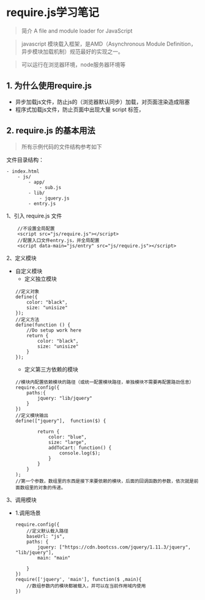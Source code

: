 # require.js学习笔记 #
> 简介 A file and module loader for JavaScript

>  javascript 模块载入框架，是AMD（Asynchronous Module Definition，异步模块加载机制）规范最好的实现之一。

> 可以运行在浏览器环境，node服务器环境等
## 1. 为什么使用require.js ##
- 异步加载js文件，防止js的（浏览器默认同步）加载，对页面渲染造成阻塞
- 程序式加载js文件，防止页面中出现大量 script 标签，

## 2. require.js 的基本用法 ##
> 所有示例代码的文件结构参考如下

文件目录结构：

	- index.html
		- js/
			- app/
				- sub.js
			- lib/
				- jquery.js
			- entry.js
			
1、引入 require.js 文件
```
	//不设置全局配置
	<script src="js/require.js"></script>
	//配置入口文件entry.js，并全局配置
	<script data-main="js/entry" src="js/require.js"></script>
```
2、定义模块
- 自定义模块
	- 定义独立模块
	```
	//定义对象
	define({
    	color: "black",
    	size: "unisize"
	});
	//定义方法
	define(function () {
    	//Do setup work here
    	return {
       		color: "black",
        	size: "unisize"
    	}
	});
	```
	- 定义第三方依赖的模块
	```
	//模块内配置依赖模块的路径（或统一配置模块路径，单独模块不需要再配置路劲信息）
	require.config({
		paths:{
			jquery: "lib/jquery"
		}
	})
	//定义模块输出
	define(["jquery"], 	function($) {

        	return {
            	color: "blue",
            	size: "large",
            	addToCart: function() {
                	console.log($);
            	}
        	}
    	}
	);
	//第一个参数，数组里的东西是接下来要依赖的模块，后面的回调函数的参数，依次就是前面数组里的对象的传递。

	```

3、调用模块
- 1.调用场景
	```
	require.config({
		//定义默认载入路径
		baseUrl: "js",
		paths: {
			jquery: ["https://cdn.bootcss.com/jquery/1.11.3/jquery", "lib/jquery"],
			main: "main"
			
		}
	})
	require(['jquery', 'main'], function($ ,main){
		//数组参数内的模块都被载入，并可以在当前作用域内使用
	})